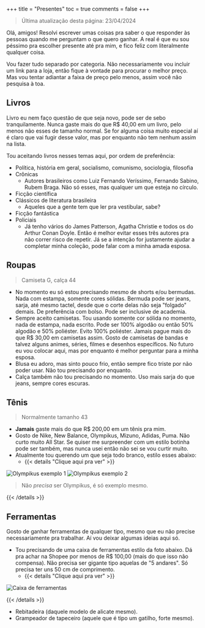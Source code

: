 +++
title = "Presentes"
toc = true
comments = false
+++

> Última atualização desta página: 23/04/2024

Olá, amigos! Resolvi escrever umas coisas pra saber o que responder às pessoas quando me perguntam o que quero ganhar. A real é que eu sou péssimo pra escolher presente até pra mim, e fico feliz com literalmente qualquer coisa.

Vou fazer tudo separado por categoria. Não necessariamente vou incluir um link para a loja, então fique à vontade para procurar o melhor preço. Mas vou tentar adiantar a faixa de preço pelo menos, assim você não pesquisa à toa.

## Livros
Livro eu nem faço questão de que seja novo, pode ser de sebo tranquilamente. Nunca gaste mais do que R$ 40,00 em um livro, pelo menos não esses de tamanho normal. Se for alguma coisa muito especial aí é claro que vai fugir desse valor, mas por enquanto não tem nenhum assim na lista.

Tou aceitando livros nesses temas aqui, por ordem de preferência:

- Política, história em geral, socialismo, comunismo, sociologia, filosofia
- Crônicas
  - Autores brasileiros como Luiz Fernando Veríssimo, Fernando Sabino, Rubem Braga. Não só esses, mas qualquer um que esteja no círculo.
- Ficção científica
- Clássicos de literatura brasileira
  - Aqueles que a gente tem que ler pra vestibular, sabe?
- Ficção fantástica
- Policiais
  - Já tenho vários do James Patterson, Agatha Christie e todos os do Arthur Conan Doyle. Então é melhor evitar esses três autores pra não correr risco de repetir. Já se a intenção for justamente ajudar a completar minha coleção, pode falar com a minha amada esposa.

## Roupas
> Camiseta G, calça 44

- No momento eu só estou precisando mesmo de shorts e/ou bermudas. Nada com estampa, somente cores sólidas. Bermuda pode ser jeans, sarja, até mesmo tactel, desde que o corte delas não seja "folgado" demais. De preferência com bolso. Pode ser inclusive de academia.
- Sempre aceito camisetas. Tou usando somente cor sólida no momento, nada de estampa, nada escrito. Pode ser 100% algodão ou então 50% algodão e 50% poliéster. Evito 100% poliéster. Jamais pague mais do que R$ 30,00 em camisetas assim. Gosto de camisetas de bandas e talvez alguns animes, séries, filmes e desenhos específicos. No futuro eu vou colocar aqui, mas por enquanto é melhor perguntar para a minha esposa.
- Blusa eu adoro, mas sinto pouco frio, então sempre fico triste por não poder usar. Não tou precisando por enquanto.
- Calça também não tou precisando no momento. Uso mais sarja do que jeans, sempre cores escuras.

## Tênis
> Normalmente tamanho 43

- **Jamais** gaste mais do que R$ 200,00 em um tênis pra mim.
- Gosto de Nike, New Balance, Olympikus, Mizuno, Adidas, Puma. Não curto muito All Star. Se quiser me surpreender com um estilo botinha pode ser também, mas nunca usei então não sei se vou curtir muito.
- Atualmente tou querendo um que seja todo branco, estilo esses abaixo:
  - {{< details "Clique aqui pra ver" >}}

![Olympikus exemplo 1](/images/presentes/img1.webp)
![Olympikus exemplo 2](/images/presentes/img2.webp)

> Não *precisa* ser Olympikus, é só exemplo mesmo.

{{< /details >}}

## Ferramentas

Gosto de ganhar ferramentas de qualquer tipo, mesmo que eu não precise necessariamente pra trabalhar. Aí vou deixar algumas ideias aqui só.

- Tou precisando de uma caixa de ferramentas estilo da foto abaixo. Dá pra achar na Shopee por menos de R$ 100,00 (mais do que isso não compensa). Não precisa ser gigante tipo aquelas de "5 andares". Só precisa ter uns 50 cm de comprimento.
  - {{< details "Clique aqui pra ver" >}}

![Caixa de ferramentas](/images/presentes/img3.jpg)

{{< /details >}}

- Rebitadeira (daquele modelo de alicate mesmo).
- Grampeador de tapeceiro (aquele que é tipo um gatilho, forte mesmo).